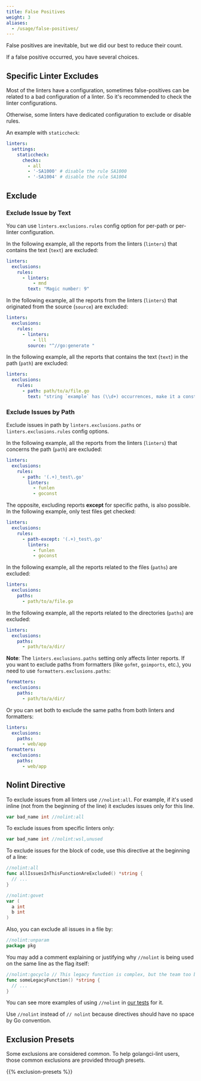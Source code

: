 ```yaml
---
title: False Positives
weight: 3
aliases:
  - /usage/false-positives/
---
```


False positives are inevitable, but we did our best to reduce their count.

If a false positive occurred, you have several choices.

## Specific Linter Excludes

Most of the linters have a configuration, sometimes false-positives can be related to a bad configuration of a linter.
So it's recommended to check the linter configurations.

Otherwise, some linters have dedicated configuration to exclude or disable rules.

An example with `staticcheck`:

```yaml
linters:
  settings:
    staticcheck:
      checks:
        - all
        - '-SA1000' # disable the rule SA1000
        - '-SA1004' # disable the rule SA1004
```

## Exclude

### Exclude Issue by Text

You can use `linters.exclusions.rules` config option for per-path or per-linter configuration.

In the following example, all the reports from the linters (`linters`) that contains the text (`text`) are excluded:

```yaml
linters:
  exclusions:
    rules:
      - linters:
          - mnd
        text: "Magic number: 9"
```

In the following example, all the reports from the linters (`linters`) that originated from the source (`source`) are excluded:

```yaml
linters:
  exclusions:
    rules:
      - linters:
          - lll
        source: "^//go:generate "
```

In the following example, all the reports that contains the text (`text`) in the path (`path`) are excluded:

```yaml
linters:
  exclusions:
    rules:
      - path: path/to/a/file.go
        text: "string `example` has (\\d+) occurrences, make it a constant"
```

### Exclude Issues by Path

Exclude issues in path by `linters.exclusions.paths` or `linters.exclusions.rules` config options.

In the following example, all the reports from the linters (`linters`) that concerns the path (`path`) are excluded:

```yaml
linters:
  exclusions:
    rules:
      - path: '(.+)_test\.go'
        linters:
          - funlen
          - goconst
```

The opposite, excluding reports **except** for specific paths, is also possible.
In the following example, only test files get checked:

```yaml
linters:
  exclusions:
    rules:
      - path-except: '(.+)_test\.go'
        linters:
          - funlen
          - goconst
```

In the following example, all the reports related to the files (`paths`) are excluded:

```yaml
linters:
  exclusions:
    paths:
      - path/to/a/file.go
```

In the following example, all the reports related to the directories (`paths`) are excluded:

```yaml
linters:
  exclusions:
    paths:
      - path/to/a/dir/
```

**Note**: The `linters.exclusions.paths` setting only affects linter reports. If you want to exclude paths from formatters (like `gofmt`, `goimports`, etc.), you need to use `formatters.exclusions.paths`:

```yaml
formatters:
  exclusions:
    paths:
      - path/to/a/dir/
```

Or you can set both to exclude the same paths from both linters and formatters:

```yaml
linters:
  exclusions:
    paths:
      - web/app
formatters:
  exclusions:
    paths:
      - web/app
```

## Nolint Directive

To exclude issues from all linters use `//nolint:all`.
For example, if it's used inline (not from the beginning of the line) it excludes issues only for this line.

```go
var bad_name int //nolint:all
```

To exclude issues from specific linters only:

```go
var bad_name int //nolint:wsl,unused
```

To exclude issues for the block of code, use this directive at the beginning of a line:

```go
//nolint:all
func allIssuesInThisFunctionAreExcluded() *string {
  // ...
}

//nolint:govet
var (
  a int
  b int
)
```

Also, you can exclude all issues in a file by:

```go
//nolint:unparam
package pkg
```

You may add a comment explaining or justifying why `//nolint` is being used on the same line as the flag itself:

```go
//nolint:gocyclo // This legacy function is complex, but the team too busy to simplify it
func someLegacyFunction() *string {
  // ...
}
```

You can see more examples of using `//nolint` in [our tests](https://github.com/golangci/golangci-lint/tree/HEAD/pkg/result/processors/testdata) for it.

Use `//nolint` instead of `// nolint` because directives should have no space by Go convention.

## Exclusion Presets

Some exclusions are considered common.
To help golangci-lint users, those common exclusions are provided through presets.

{{% exclusion-presets %}}
